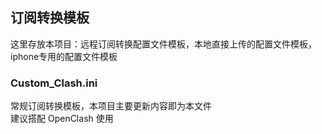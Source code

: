 ## 订阅转换模板  
这里存放本项目：远程订阅转换配置文件模板，本地直接上传的配置文件模板，iphone专用的配置文件模板  
  
  
### Custom_Clash.ini  
常规订阅转换模板，本项目主要更新内容即为本文件  
建议搭配 OpenClash 使用  
